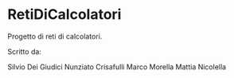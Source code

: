# RetiDiCalcolatori
Progetto di reti di calcolatori.

Scritto da:

Silvio Dei Giudici
Nunziato Crisafulli
Marco Morella
Mattia Nicolella
